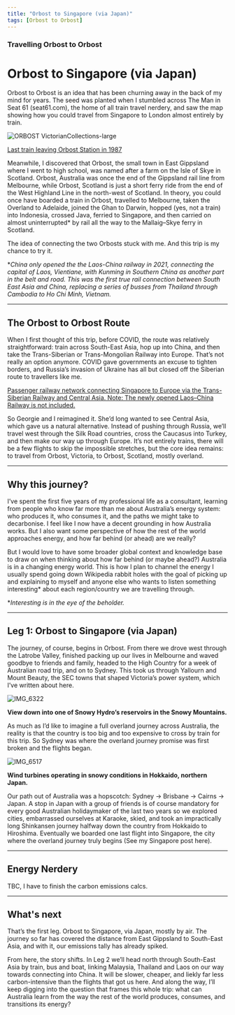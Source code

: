 ```yaml
---
title: "Orbost to Singapore (via Japan)"
tags: [Orbost to Orbost]
---
```


<div class="intro">
  <h3>Travelling Orbost to Orbost</h3>
</div>

# Orbost to Singapore (via Japan)

Orbost to Orbost is an idea that has been churning away in the back of my mind for years. The seed was planted when I stumbled across The Man in Seat 61 (seat61.com), the home of all train travel nerdery, and saw the map showing how you could travel from Singapore to London almost entirely by train.

![ORBOST VictorianCollections-large](https://github.com/user-attachments/assets/d4233fee-4eea-436a-824d-e1d21c41f98c)

[Last train leaving Orbost Station in 1987](https://victoriancollections.net.au/items/5e000e8b21ea671810daccd1)

Meanwhile, I discovered that Orbost, the small town in East Gippsland where I went to high school, was named after a farm on the Isle of Skye in Scotland. Orbost, Australia was once the end of the Gippsland rail line from Melbourne, while Orbost, Scotland is just a short ferry ride from the end of the West Highland Line in the north-west of Scotland. In theory, you could once have boarded a train in Orbost, travelled to Melbourne, taken the Overland to Adelaide, joined the Ghan to Darwin, hopped (yes, not a train) into Indonesia, crossed Java, ferried to Singapore, and then carried on almost uninterrupted\* by rail all the way to the Mallaig–Skye ferry in Scotland.

The idea of connecting the two Orbosts stuck with me. And this trip is my chance to try it.

\**China only opened the the Laos-China railway in 2021, connecting the capital of Laos, Vientiane, with Kunming in Southern China as another part in the belt and road. This was the first true rail connection between South East Asia and China, replacing a series of busses from Thailand through Cambodia to Ho Chi Minh, Vietnam.*

***

## The Orbost to Orbost Route

When I first thought of this trip, before COVID, the route was relatively straightforward: train across South-East Asia, hop up into China, and then take the Trans-Siberian or Trans-Mongolian Railway into Europe. That’s not really an option anymore. COVID gave governments an excuse to tighten borders, and Russia’s invasion of Ukraine has all but closed off the Siberian route to travellers like me.

[Passenger railway network connecting Singapore to Europe via the Trans-Siberian Railway and Central Asia. Note: The newly opened Laos–China Railway is not included.](https://www.seat61.com/central-asia-by-train.htm)

So Georgie and I reimagined it. She’d long wanted to see Central Asia, which gave us a natural alternative. Instead of pushing through Russia, we’ll travel west through the Silk Road countries, cross the Caucasus into Turkey, and then make our way up through Europe. It’s not entirely trains, there will be a few flights to skip the impossible stretches, but the core idea remains: to travel from Orbost, Victoria, to Orbost, Scotland, mostly overland.

***

## Why this journey?

I’ve spent the first five years of my professional life as a consultant, learning from people who know far more than me about Australia’s energy system: who produces it, who consumes it, and the paths we might take to decarbonise. I feel like I now have a decent grounding in how Australia works. But I also want some perspective of how the rest of the world approaches energy, and how far behind (or ahead) are we really?

But I would love to have some broader global context and knowledge base to draw on when thinking about how far behind (or maybe ahead?) Australia is in a changing energy world. This is how I plan to channel the energy I usually spend going down Wikipedia rabbit holes with the goal of picking up and explaining to myself and anyone else who wants to listen something interesting\* about each region/country we are travelling through.

\**Interesting is in the eye of the beholder.*

***

## Leg 1: Orbost to Singapore (via Japan)

The journey, of course, begins in Orbost. From there we drove west through the Latrobe Valley, finished packing up our lives in Melbourne and waved goodbye to friends and family, headed to the High Country for a week of Australian road trip, and on to Sydney. This took us through Yallourn and Mount Beauty, the SEC towns that shaped Victoria’s power system, which I’ve written about here.

![IMG_6322](https://github.com/user-attachments/assets/6e5d05be-a2de-422e-887f-024705c50f44)

**View down into one of Snowy Hydro’s reservoirs in the Snowy Mountains.**

As much as I’d like to imagine a full overland journey across Australia, the reality is that the country is too big and too expensive to cross by train for this trip. So Sydney was where the overland journey promise was first broken and the flights began.

![IMG_6517](https://github.com/user-attachments/assets/0bd1c90e-80d2-4edb-a22a-5ec45aaa6de0)

**Wind turbines operating in snowy conditions in Hokkaido, northern Japan.**

Our path out of Australia was a hopscotch: Sydney → Brisbane → Cairns → Japan. A stop in Japan with a group of friends is of course mandatory for every good Australian holidaymaker of the last two years so we explored cities, embarrassed ourselves at Karaoke, skied, and took an impractically long Shinkansen journey halfway down the country from Hokkaido to Hiroshima. Eventually we boarded one last flight into Singapore, the city where the overland journey truly begins (See my Singapore post here).

***

## Energy Nerdery

TBC, I have to finish the carbon emissions calcs.

***

## What's next

That’s the first leg. Orbost to Singapore, via Japan, mostly by air. The journey so far has covered the distance from East Gippsland to South-East Asia, and with it, our emissions tally has already spiked.

From here, the story shifts. In Leg 2 we’ll head north through South-East Asia by train, bus and boat, linking Malaysia, Thailand and Laos on our way towards connecting into China. It will be slower, cheaper, and liekly far less carbon-intensive than the flights that got us here. And along the way, I’ll keep digging into the question that frames this whole trip: what can Australia learn from the way the rest of the world produces, consumes, and transitions its energy?
